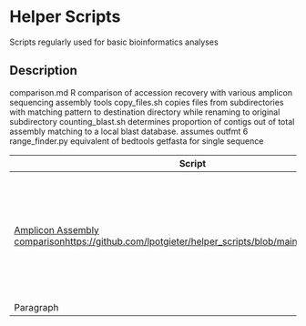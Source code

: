 # Helper Scripts
Scripts regularly used for basic bioinformatics analyses

## Description
comparison.md          R comparison of accession recovery with various amplicon sequencing assembly tools
copy_files.sh          copies files from subdirectories with matching pattern to destination directory while renaming to original subdirectory
counting_blast.sh      determines proportion of contigs out of total assembly matching to a local blast database. assumes outfmt 6
range_finder.py        equivalent of bedtools getfasta for single sequence

| Script      | Description |
| ----------- | ----------- |
| [Amplicon Assembly comparison](https://github.com/lpotgieter/helper_scripts/blob/main/comparison.md)https://github.com/lpotgieter/helper_scripts/blob/main/comparison.md)      | R comparison of accession recovery with various amplicon sequencing assembly tools    |
| Paragraph   | Text        |
